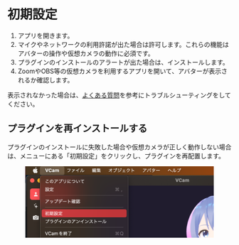 # 初期設定

1. アプリを開きます。
2. マイクやネットワークの利用許諾が出た場合は許可します。これらの機能はアバターの操作や仮想カメラの動作に必須です。
3. プラグインのインストールのアラートが出た場合は、インストールします。
4. ZoomやOBS等の仮想カメラを利用するアプリを開いて、アバターが表示されるか確認します。

表示されなかった場合は、[よくある質問](../other/faq.md)を参考にトラブルシューティングをしてください。

## プラグインを再インストールする

プラグインのインストールに失敗した場合や仮想カメラが正しく動作しない場合は、メニューにある「初期設定」をクリックし、プラグインを再配置します。

<figure><img src="../.gitbook/assets/image (1).png" alt=""><figcaption></figcaption></figure>
